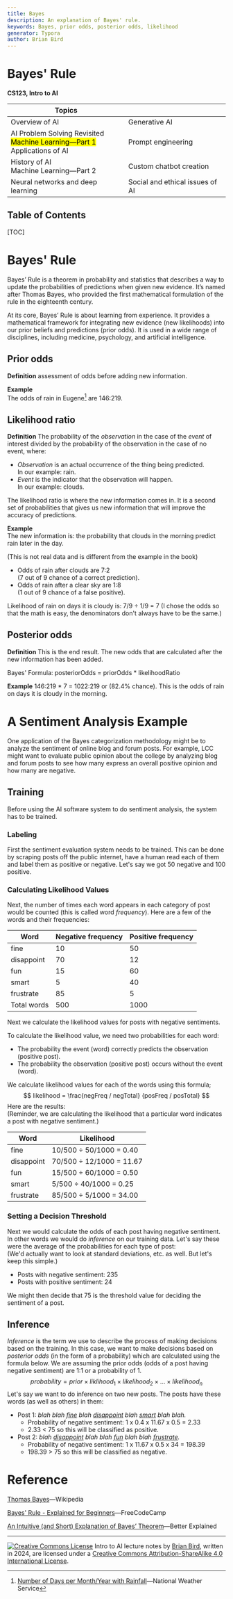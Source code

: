 ```yaml
---
title: Bayes
description: An explanation of Bayes' rule.
keywords: Bayes, prior odds, posterior odds, likelihood
generator: Typora
author: Brian Bird
---
```


<h1>Bayes' Rule</h1>

**CS123, Intro to AI**

| Topics                                                       |                                 |
| ------------------------------------------------------------ | ------------------------------- |
| Overview of AI                                               | Generative AI                   |
| AI Problem Solving Revisited<br /><mark>Machine Learning&mdash;Part 1</mark><br />Applications of AI | Prompt engineering              |
| History of AI <br />Machine Learning&mdash;Part 2            | Custom chatbot creation         |
| Neural networks and deep learning                            | Social and ethical issues of AI |



<h2>Table of Contents</h2>

[TOC]

# Bayes' Rule

Bayes’ Rule is a theorem in probability and statistics that describes a way to update the probabilities of predictions when given new evidence. It’s named after Thomas Bayes, who provided the first mathematical formulation of the rule in the eighteenth century.

At its core, Bayes’ Rule is about learning from experience. It provides a mathematical framework for integrating new evidence (new likelihoods) into our prior beliefs and predictions (prior odds). It is used in a wide range of disciplines, including medicine, psychology, and artificial intelligence.

## Prior odds

**Definition**
assessment of odds before adding new information.

**Example**  
The odds of rain in Eugene[^1] are 146:219.

## Likelihood ratio

**Definition**
The probability of the *observation* in the case of the *event* of interest divided by the probability of the observation in the case of no event, where:

- *Observation* is an actual occurrence of the thing being predicted.  
  In our example: rain.
- *Event* is the indicator that the observation will happen.  
  In our example: clouds.

The likelihood ratio is where the new information comes in. It is a second set of probabilities that gives us new information that will improve the accuracy of predictions.

**Example**  
The new information is: the probability that clouds in the morning predict rain later in the day.

(This is not real data and is different from the example in the book)

- Odds of rain after clouds are 7:2  
   (7 out of 9 chance of a correct prediction).
- Odds of rain after a clear sky are 1:8  
  (1 out of 9 chance of a false positive).

Likelihood of rain on days it is cloudy is:  7/9 &divide; 1/9 = 7
(I chose the odds so that the math is easy, the denominators don't always have to be the same.)

## Posterior odds

**Definition**
This is the end result. The new odds that are calculated after the new information has been added.

Bayes' Formula:
posteriorOdds = priorOdds * likelihoodRatio

**Example**
146:219 * 7 = 1022:219 or (82.4% chance). 
This is the odds of rain on days it is cloudy in the morning.



# A Sentiment Analysis Example

One application of the Bayes categorization methodology might be to analyze the sentiment of online blog and forum posts. For example, LCC might want to evaluate public opinion about the college by analyzing blog and forum posts to see how many express an overall positive opinion and how many are negative.

## Training

Before using the AI software system to do sentiment analysis, the system has to be trained.

### Labeling

First the sentiment evaluation system needs to be trained. This can be done by scraping posts off the public internet, have a human read each of them and label them as positive or negative. Let's say we got 50 negative and 100 positive.

### Calculating Likelihood Values

Next, the number of times each word appears in each category of post would be counted (this is called word *frequency*). Here are a few of the words and their frequencies:

| Word        | Negative frequency | Positive frequency |
| ----------- | ------------------ | ------------------ |
| fine        | 10                 | 50                 |
| disappoint  | 70                 | 12                 |
| fun         | 15                 | 60                 |
| smart       | 5                  | 40                 |
| frustrate   | 85                 | 5                  |
| Total words | 500                | 1000               |

Next we calculate the likelihood values for posts with negative sentiments. 

To calculate the likelihood value, we need two probabilities for each word:

- The probability the event (word) correctly predicts the observation (positive post).
-  The probability the observation (positive post) occurs without the event (word).

 We calculate likelihood values for each of the words using this formula;
$$
likelihood = \frac{negFreq / negTotal} {posFreq / posTotal}
$$
Here are the results:  
(Reminder, we are calculating the likelihood that a particular word indicates a post with negative sentiment.)

| Word       | Likelihood                    |
| ---------- | ----------------------------- |
| fine       | 10/500 &div; 50/1000 = 0.40   |
| disappoint | 70/500  &div; 12/1000 = 11.67 |
| fun        | 15/500  &div; 60/1000 = 0.50  |
| smart      | 5/500  &div; 40/1000 = 0.25   |
| frustrate  | 85/500  &div; 5/1000 = 34.00  |

### Setting a Decision Threshold

Next we would calculate the odds of each post having negative sentiment. In other words we would do *inference* on our training data. Let's say these were the average of the probabilities for each type of post:  
(We'd actually want to look at standard deviations, etc. as well. But let's keep this simple.)

- Posts with negative sentiment: 235
- Posts with positive sentiment: 24

We might then decide that 75 is the threshold value for deciding the sentiment of a post.

## Inference

*Inference* is the term we use to describe the process of making decisions based on the training. In this case, we want to make decisions based on *posterior odds* (in the form of a probability) which are calculated using the formula below. We are assuming the prior odds (odds of a post having negative sentiment) are 1:1 or a probability of 1.
$$
probability = prior \times liklihood_1 \times likelihood_2 \times...\times likelihood_n
$$
Let's say we want to do inference on two new posts. The posts have these words (as well as others) in them:

- Post 1: *blah blah <u>fine</u> blah <u>disappoint</u> blah <u>smart</u> blah blah.*
  - Probability of negative sentiment: 1 x 0.4 x 11.67 x 0.5 = 2.33
  - 2.33 < 75 so this will be classified as positive.
- Post 2: *blah <u>disappoint</u> blah blah <u>fun</u> blah blah <u>frustrate</u>.*
  - Probability of negative sentiment: 1 x 11.67 x 0.5 x 34 = 198.39
  - 198.39 > 75 so this will be classified as negative.



# Reference

[Thomas Bayes](https://en.wikipedia.org/wiki/Thomas_Bayes)&mdash;Wikipedia

[Bayes' Rule - Explained for Beginners](https://www.freecodecamp.org/news/bayes-rule-explained/)&mdash;FreeCodeCamp

[An Intuitive (and Short) Explanation of Bayes’ Theorem](https://betterexplained.com/articles/an-intuitive-and-short-explanation-of-bayes-theorem/)&mdash;Better Explained



[^1]: [Number of Days per Month/Year with Rainfall](https://www.weather.gov/media/pqr/climate/ClimateBookEugene/pg78.pdf)&mdash;National Weather Service

---

[![Creative Commons License](https://i.creativecommons.org/l/by-sa/4.0/88x31.png)](http://creativecommons.org/licenses/by-sa/4.0/) Intro to AI lecture notes by [Brian Bird](https://profbird.dev), written in <time>2024</time>, are licensed under a [Creative Commons Attribution-ShareAlike 4.0 International License](http://creativecommons.org/licenses/by-sa/4.0/). 